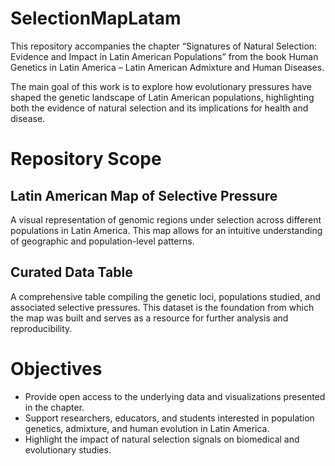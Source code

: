 # SelectionMapLatam
This repository accompanies the chapter “Signatures of Natural Selection: Evidence and Impact in Latin American Populations” from the book Human Genetics in Latin America – Latin American Admixture and Human Diseases.

The main goal of this work is to explore how evolutionary pressures have shaped the genetic landscape of Latin American populations, highlighting both the evidence of natural selection and its implications for health and disease.

# Repository Scope

## Latin American Map of Selective Pressure
A visual representation of genomic regions under selection across different populations in Latin America. This map allows for an intuitive understanding of geographic and population-level patterns.

## Curated Data Table
A comprehensive table compiling the genetic loci, populations studied, and associated selective pressures. This dataset is the foundation from which the map was built and serves as a resource for further analysis and reproducibility.

# Objectives
* Provide open access to the underlying data and visualizations presented in the chapter.
* Support researchers, educators, and students interested in population genetics, admixture, and human evolution in Latin America.
* Highlight the impact of natural selection signals on biomedical and evolutionary studies.
